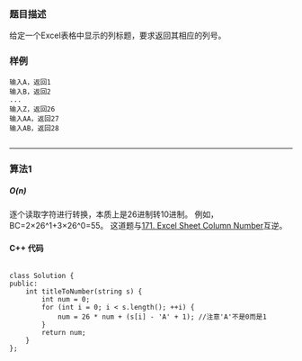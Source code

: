 ### 题目描述

给定一个Excel表格中显示的列标题，要求返回其相应的列号。


### 样例

```
输入A，返回1
输入B，返回2
...
输入Z，返回26
输入AA，返回27
输入AB，返回28


```


----------

### 算法1
#####  $O(n)$


逐个读取字符进行转换，本质上是26进制转10进制。
例如，BC=2×26^1+3×26^0=55。
这道题与[171. Excel Sheet Column Number](https://leetcode.com/problems/excel-sheet-column-number/description/)互逆。


#### C++ 代码
```

class Solution {
public:
    int titleToNumber(string s) {
        int num = 0;
        for (int i = 0; i < s.length(); ++i) {
            num = 26 * num + (s[i] - 'A' + 1); //注意'A'不是0而是1
        }
        return num;
    }
};




```


